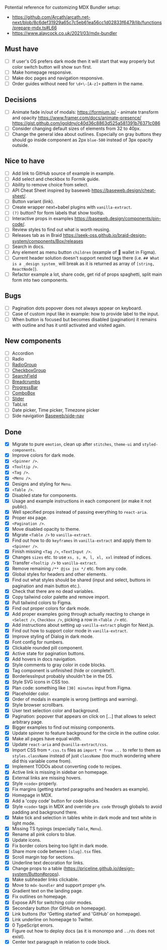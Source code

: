 Potential reference for customizing MDX Bundler setup:

- https://github.com/Arcath/arcath.net-next/blob/8c6def31929a65c7c5eb61ea56cc1d02833f6479/lib/functions/prepare-mdx.ts#L66
- https://www.alaycock.co.uk/2021/03/mdx-bundler

## Must have

- [ ] If user's OS prefers dark mode then it will start that way properly but color switch button will show sun first.
- [ ] Make homepage responsive.
- [ ] Make doc pages and navigation responsive.
- [ ] Order guides without need for `\d+\-[A-z]+` pattern in the name.

## Decisions

- [ ] Animate fade in/out of modals:
      https://formium.io/ - animate transform and opacity
      https://www.framer.com/docs/animate-presence/
      https://gist.github.com/igoldny/c40d36c8863d525a581391b76371c086
- [ ] Consider changing default sizes of elements from 32 to 40px.
- [ ] Change the general idea about outlines. Especially on gray buttons they should go inside component as 2px `blue-500` instead of 3px opacity outside.

## Nice to have

- [ ] Add link to GitHub source of example in example.
- [ ] Add select and checkbox to Formik guide.
- [ ] Ability to remove choice from select.
- [ ] API Cheat Sheet inspired by baseweb https://baseweb.design/cheat-sheet/.
- [ ] Button variant (link).
- [ ] Create wrapper next+babel plugins with `vanilla-extract`.
- [ ] `(?)` button? for form labels that show tooltip.
- [ ] Interactive props in examples https://baseweb.design/components/pin-code/.
- [ ] Review styles to find out what is worth reusing.
- [ ] Releases tab as in Braid https://seek-oss.github.io/braid-design-system/components/Box/releases
- [ ] Search in docs.
- [ ] Any element as menu button `children` (example of 🦊 wallet in Figma).
- [ ] Current header solution doesn't support nested tags there (i.e. `## What is a _design system_` will break as it is returned as array of `[string, ReactNode]`).
- [ ] Refactor example a lot, share code, get rid of props spaghetti, split main form into two components.

## Bugs

- [ ] Pagination dots popover does not always appear on keyboard.
- [ ] Case of custom input like in example: how to provide label to the input.
- [ ] When button is focused but becomes disabled (pagination) it remains with outline and has it until activated and visited again.

## New components

- [ ] Accordion
- [ ] Radio
- [ ] [RadioGroup](https://react-spectrum.adobe.com/react-aria/useRadioGroup.html)
- [ ] [CheckboxGroup](https://react-spectrum.adobe.com/react-aria/useCheckboxGroup.html)
- [ ] [SearchField](https://react-spectrum.adobe.com/react-aria/useSearchField.html)
- [ ] [Breadcrumbs](https://react-spectrum.adobe.com/react-aria/useBreadcrumbs.html)
- [ ] [ProgressBar](https://react-spectrum.adobe.com/react-aria/useProgressBar.html)
- [ ] [ComboBox](https://react-spectrum.adobe.com/react-aria/useComboBox.html)
- [ ] [Slider](https://react-spectrum.adobe.com/react-aria/useSlider.html)
- [ ] TabList
- [ ] Date picker, Time picker, Timezone picker
- [ ] Side navigation [Baseweb/side-nav](https://baseweb.design/components/side-nav)

## Done

- [x] Migrate to pure `emotion`, clean up after `stitches`, `theme-ui` and `styled-components`.
- [x] Improve colors for dark mode.
- [x] `<Spinner />`.
- [x] `<Tooltip />`.
- [x] `<Tag />`.
- [x] `<Menu />`.
- [x] Designs and styling for `Menu`.
- [x] `<Table />`.
- [x] Disabled state for components.
- [x] Usage and example instructions in each component (or make it not public).
- [x] Well specified props instead of passing everything to `react-aria`.
- [x] Proper `404` page.
- [x] `<Pagination />`.
- [x] Move disabled opacity to theme.
- [x] Migrate `<Table />` to `vanilla-extract`.
- [x] Find out how to do `keyframes` in `vanilla-extract` and apply them to `<Spinner />`.
- [x] Finish missing `<Tag />`, `<TextInput />`.
- [x] Changes `sizes` etc. to use `xs, s, m, l, xl, xxl` instead of indices.
- [x] Transfer `<Tooltip />` to `vanilla-extract`.
- [x] Remove remaining `/** @jsx jsx */` etc. from any code.
- [x] Global styles for headers and other elements.
- [x] Find out what styles should be shared (input and select, buttons in pagination and main button etc.).
- [x] Check that there are no dead variables.
- [x] Copy tailwind color palette and remove import.
- [x] Pull tailwind colors to Figma.
- [x] Find out proper colors for dark mode.
- [x] Add proper examples going through actually reacting to change in `<Select />`, `Checkbox />`, picking a row in `<Table />` etc.
- [x] Add instructions about setting up `vanilla-extract` plugin for Next.js.
- [x] Find out how to support color mode in `vanilla-extract`.
- [x] Improve styling of Dialog in dark mode.
- [x] Font config for numbers.
- [x] Clickable rounded pill component.
- [x] Active state for pagination buttons.
- [x] Add hovers in docs navigation.
- [x] Style comments to gray color in code blocks.
- [x] Tag component is unfinished (hide or complete?).
- [x] BorderlessInput probably shouldn't be in the DS.
- [x] Style SVG icons in CSS too.
- [x] Plan code: something like `[30] minutes` input from Figma.
- [x] Placeholder color.
- [x] Order of modals in example is wrong (settings and warning).
- [x] Style browser scrollbars.
- [x] User text selection color and background.
- [x] Pagination: popover that appears on click on [...] that allows to select arbitrary page.
- [x] Bigger examples to find out missing components.
- [x] Update spinner to feature background for the circle in the outline color.
- [x] Make all pages have equal width.
- [x] Update `react-aria` and `@vanilla-extract/css`.
- [x] Import CSS from `*.css.ts` files as `import * from ...` to refer to them as `styles.className` instead of just `className` (too much wondering where did this variable come from).
- [x] Implement TODOs about converting code to recipes.
- [x] Active link is missing in sidebar on homepage.
- [x] External links are missing hovers.
- [x] Style `<code>` properly.
- [x] Fix margins (getting started paragraphs and headers as example).
- [x] Homepage in MDX.
- [x] Add a 'copy code' button for code blocks.
- [x] Style `<code>` tags in MDX and override `pre code` through globals to avoid padding and background there.
- [x] Make tick and selection in tables white in dark mode and text white in light mode.
- [x] Missing TS typings (especially `Table`, `Menu`).
- [x] Rename all pink colors to blue.
- [x] Update icons.
- [x] Fix border colors being too light in dark mode.
- [x] Share more code between `[slug].tsx` files.
- [x] Scroll margin top for sections.
- [x] Underline text decoration for links.
- [x] Change props to a table (https://priceline.github.io/design-system/Button#props).
- [x] Make subheader links clickable.
- [x] Move to `mdx-bundler` and support proper `gfm`.
- [x] Gradient text on the landing page.
- [x] Fix outlines on homepage.
- [x] Expose API for switching color modes.
- [x] Secondary button (for GitHub on homepage).
- [x] Link buttons (for 'Getting started' and 'GitHub' on homepage).
- [x] Link underline on homepage to Twitter.
- [x] 0 TypeScript errors.
- [x] Figure out how to deploy docs (as it is monorepo and `../ds` does not exist).
- [x] Center text paragraph in relation to code block.

